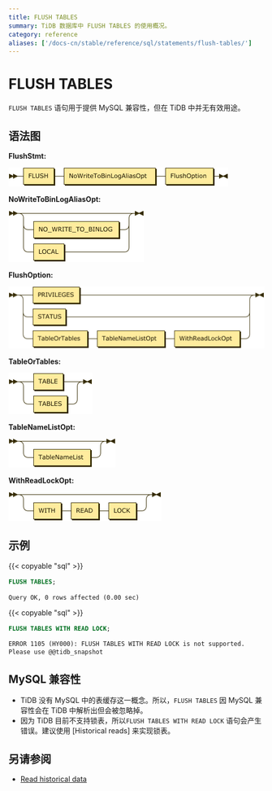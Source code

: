 ```yaml
---
title: FLUSH TABLES
summary: TiDB 数据库中 FLUSH TABLES 的使用概况。
category: reference
aliases: ['/docs-cn/stable/reference/sql/statements/flush-tables/']
---
```


# FLUSH TABLES

`FLUSH TABLES` 语句用于提供 MySQL 兼容性，但在 TiDB 中并无有效用途。

## 语法图

**FlushStmt:**

![FlushStmt](/media/sqlgram/FlushStmt.png)

**NoWriteToBinLogAliasOpt:**

![NoWriteToBinLogAliasOpt](/media/sqlgram/NoWriteToBinLogAliasOpt.png)

**FlushOption:**

![FlushOption](/media/sqlgram/FlushOption.png)

**TableOrTables:**

![TableOrTables](/media/sqlgram/TableOrTables.png)

**TableNameListOpt:**

![TableNameListOpt](/media/sqlgram/TableNameListOpt.png)

**WithReadLockOpt:**

![WithReadLockOpt](/media/sqlgram/WithReadLockOpt.png)

## 示例

{{< copyable "sql" >}}

```sql
FLUSH TABLES;
```

```
Query OK, 0 rows affected (0.00 sec)
```

{{< copyable "sql" >}}

```sql
FLUSH TABLES WITH READ LOCK;
```

```
ERROR 1105 (HY000): FLUSH TABLES WITH READ LOCK is not supported.  Please use @@tidb_snapshot
```

## MySQL 兼容性

* TiDB 没有 MySQL 中的表缓存这一概念。所以，`FLUSH TABLES` 因 MySQL 兼容性会在 TiDB 中解析出但会被忽略掉。
* 因为 TiDB 目前不支持锁表，所以`FLUSH TABLES WITH READ LOCK` 语句会产生错误。建议使用 [Historical reads] 来实现锁表。

## 另请参阅

* [Read historical data](/read-historical-data.md)
